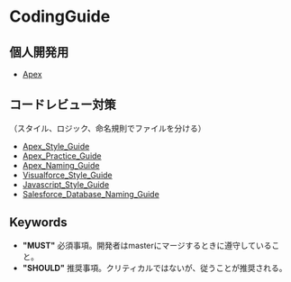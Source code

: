 # CodingGuide

## 個人開発用

- [Apex](apex.md)
<!--
- [Visualforce](visualforce.md)
- [JavaScript](javascript.md)
- [Salesforceデータベース](salesforcedatabase.md)
-->

## コードレビュー対策
（スタイル、ロジック、命名規則でファイルを分ける）
- [Apex_Style_Guide](apex_style.md)
- [Apex_Practice_Guide](apex_practice.md)
- [Apex_Naming_Guide](apex_naming.md)
- [Visualforce_Style_Guide](visualforce.md)
- [Javascript_Style_Guide](Javascript.md)
- [Salesforce_Database_Naming_Guide](salesforce_database.md)

## Keywords

- __"MUST"__ 必須事項。開発者はmasterにマージするときに遵守していること。
- __"SHOULD"__ 推奨事項。クリティカルではないが、従うことが推奨される。
